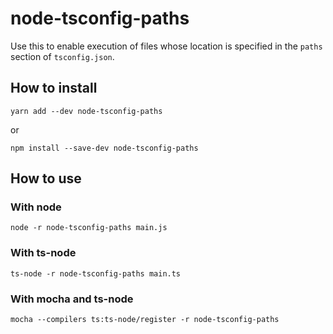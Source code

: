 # node-tsconfig-paths

Use this to enable execution of files whose location is specified in the `paths` section of `tsconfig.json`.

## How to install

```
yarn add --dev node-tsconfig-paths
```
or
```
npm install --save-dev node-tsconfig-paths
```

## How to use

### With node
`node -r node-tsconfig-paths main.js`

### With ts-node
`ts-node -r node-tsconfig-paths main.ts`

### With mocha and ts-node
`mocha --compilers ts:ts-node/register -r node-tsconfig-paths`
